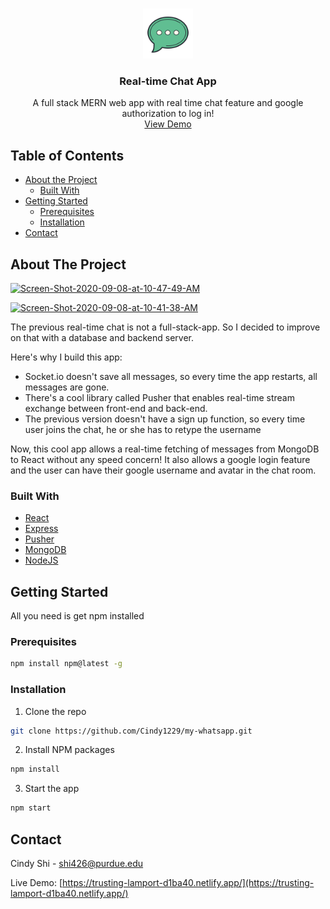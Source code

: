 

<!-- PROJECT LOGO -->
<br />
<p align="center">
  <a href="">
    <img src="public/page-icon.png" alt="Logo" width="80" height="80">
  </a>

  <h3 align="center">Real-time Chat App</h3>

  <p align="center">
    A full stack MERN web app with real time chat feature and google authorization to log in!
   
   <br />
   <a href="https://trusting-lamport-d1ba40.netlify.app/">View Demo</a>
  </p>
</p>



<!-- TABLE OF CONTENTS -->
## Table of Contents

* [About the Project](#about-the-project)
  * [Built With](#built-with)
* [Getting Started](#getting-started)
  * [Prerequisites](#prerequisites)
  * [Installation](#installation)
* [Contact](#contact)


<!-- ABOUT THE PROJECT -->
## About The Project
<p align="center">

  <a href="https://ibb.co/K528zpy"><img src="https://i.ibb.co/Fh5dqL7/Screen-Shot-2020-09-08-at-10-47-49-AM.png" alt="Screen-Shot-2020-09-08-at-10-47-49-AM"      border="0" /></a>

  <a href="https://ibb.co/Nytp2vG"><img src="https://i.ibb.co/DRzkfJj/Screen-Shot-2020-09-08-at-10-41-38-AM.png" alt="Screen-Shot-2020-09-08-at-10-41-38-AM"    border="0" /></a>
</p>


The previous real-time chat is not a full-stack-app. So I decided to improve on that with a database and backend server.

Here's why I build this app:
* Socket.io doesn't save all messages, so every time the app restarts, all messages are gone.
* There's a cool library called Pusher that enables real-time stream exchange between front-end and back-end.
* The previous version doesn't have a sign up function, so every time user joins the chat, he or she has to retype the username

Now, this cool app allows a real-time fetching of messages from MongoDB to React without any speed concern! It also allows a google login feature and the user can have their google username and avatar in the chat room.


### Built With

* [React](https://reactjs.org/)
* [Express](https://expressjs.com/)
* [Pusher](https://pusher.com/)
* [MongoDB](https://www.mongodb.com/)
* [NodeJS](https://nodejs.org/en/)



<!-- GETTING STARTED -->
## Getting Started

All you need is get npm installed

### Prerequisites

```sh
npm install npm@latest -g
```

### Installation

1. Clone the repo
```sh
git clone https://github.com/Cindy1229/my-whatsapp.git
```
2. Install NPM packages
```sh
npm install
```
3. Start the app
```sh
npm start
```





<!-- CONTACT -->
## Contact

Cindy Shi - [shi426@purdue.edu](shi426@purdue.edu) 

Live Demo: [https://trusting-lamport-d1ba40.netlify.app/](https://trusting-lamport-d1ba40.netlify.app/)
